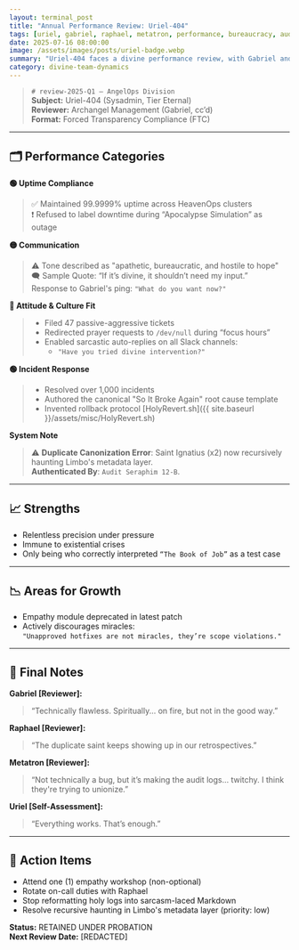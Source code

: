 ```yaml
---
layout: terminal_post
title: "Annual Performance Review: Uriel-404"
tags: [uriel, gabriel, raphael, metatron, performance, bureaucracy, audit, management, heavenops, sysadmin, review]
date: 2025-07-16 08:00:00
image: /assets/images/posts/uriel-badge.webp
summary: "Uriel-404 faces a divine performance review, with Gabriel and Archangel Management weighing in on uptime, attitude, and the eternal struggle between bureaucracy and hope."
category: divine-team-dynamics
---
```


> `# review-2025-Q1 – AngelOps Division`  
> **Subject:** Uriel-404 (Sysadmin, Tier Eternal)  
> **Reviewer:** Archangel Management (Gabriel, cc’d)  
> **Format:** Forced Transparency Compliance (FTC)

---

## 🗂 Performance Categories

**🟢 Uptime Compliance**  
> ✅ Maintained 99.9999% uptime across HeavenOps clusters  
> ❗ Refused to label downtime during “Apocalypse Simulation” as outage

**🟡 Communication**  
> ⚠️ Tone described as "apathetic, bureaucratic, and hostile to hope"  
> 🗨️ Sample Quote: “If it’s divine, it shouldn’t need my input.”  
> Response to Gabriel's ping: `"What do you want now?"`

**🔴 Attitude & Culture Fit**  
> - Filed 47 passive-aggressive tickets  
> - Redirected prayer requests to `/dev/null` during “focus hours”  
> - Enabled sarcastic auto-replies on all Slack channels:
>   - `"Have you tried divine intervention?"`

**🟢 Incident Response**  
> + Resolved over 1,000 incidents  
> + Authored the canonical "So It Broke Again" root cause template  
> + Invented rollback protocol [HolyRevert.sh]({{ site.baseurl }}/assets/misc/HolyRevert.sh)

**System Note**  
> ⚠ **Duplicate Canonization Error**: Saint Ignatius (x2) now recursively haunting Limbo's metadata layer.  
> **Authenticated By**: `Audit Seraphim 12-B`.
---

## 📈 Strengths

- Relentless precision under pressure  
- Immune to existential crises  
- Only being who correctly interpreted `“The Book of Job”` as a test case

---

## 📉 Areas for Growth

- Empathy module deprecated in latest patch  
- Actively discourages miracles:  
  `"Unapproved hotfixes are not miracles, they’re scope violations."`

---

## 📝 Final Notes

**Gabriel [Reviewer]:**  
> “Technically flawless. Spiritually... on fire, but not in the good way.”

**Raphael [Reviewer]:**  
> “The duplicate saint keeps showing up in our retrospectives.”  

**Metatron [Reviewer]:**  
> “Not technically a bug, but it’s making the audit logs... twitchy. I think they're trying to unionize.”

**Uriel [Self-Assessment]:**  
> “Everything works. That’s enough.”

---

## 🔨 Action Items

- Attend one (1) empathy workshop (non-optional)  
- Rotate on-call duties with Raphael  
- Stop reformatting holy logs into sarcasm-laced Markdown  
- Resolve recursive haunting in Limbo's metadata layer (priority: low) 

**Status:** RETAINED UNDER PROBATION  
**Next Review Date:** [REDACTED]
